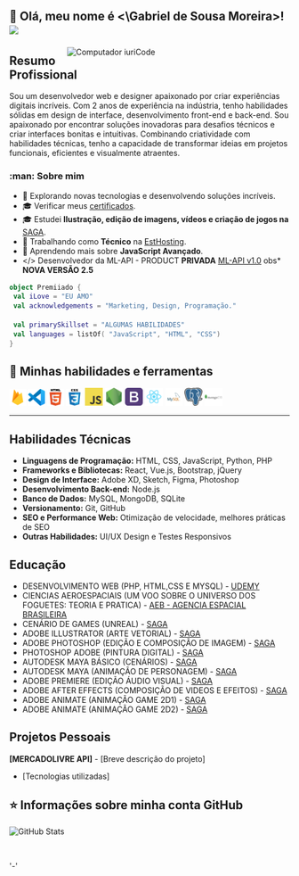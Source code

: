  ## 💜 Olá, meu nome é <strong><\Gabriel de Sousa Moreira>!</strong> ![](https://komarev.com/ghpvc/?username=premiiado&color=006bed)

<img src="https://raw.githubusercontent.com/MicaelliMedeiros/micaellimedeiros/master/image/computer-illustration.png" min-width="400px" max-width="400px" width="400px" align="right" alt="Computador iuriCode">



## Resumo Profissional

Sou um desenvolvedor web e designer apaixonado por criar experiências digitais incríveis. Com 2 anos de experiência na indústria, tenho habilidades sólidas em design de interface, desenvolvimento front-end e back-end. Sou apaixonado por encontrar soluções inovadoras para desafios técnicos e criar interfaces bonitas e intuitivas. Combinando criatividade com habilidades técnicas, tenho a capacidade de transformar ideias em projetos funcionais, eficientes e visualmente atraentes.

<h3> :man: Sobre mim </h3>

- 🤔 Explorando novas tecnologias e desenvolvendo soluções incríveis.
- 🎓 Verificar meus [certificados](https://github.com/premiiado/estudos).
- 🎓 Estudei **Ilustração, edição de imagens, vídeos e criação de jogos na** [SAGA](https://saga.art.br).
- 💼 Trabalhando como **Técnico** na [EstHosting](https://esthosting.com.br).
- 🌱 Aprendendo mais sobre **JavaScript Avançado**.
- </> Desenvolvedor da ML-API - PRODUCT **PRIVADA** [ML-API v1.0]() obs* **NOVA VERSÃO 2.5**

```kotlin
object Premiiado {
 val iLove = "EU AMO"
 val acknowledgements = "Marketing, Design, Programação."
 
 val primarySkillset = "ALGUMAS HABILIDADES"
 val languages = listOf( "JavaScript", "HTML", "CSS") 
}
```

## 🚀 Minhas habilidades e ferramentas
<code><img height="30" src="https://raw.githubusercontent.com/github/explore/80688e429a7d4ef2fca1e82350fe8e3517d3494d/topics/firebase/firebase.png"></code>
<code><img height="30" src="https://raw.githubusercontent.com/github/explore/80688e429a7d4ef2fca1e82350fe8e3517d3494d/topics/visual-studio-code/visual-studio-code.png"></code>
<code><img height="30" src="https://raw.githubusercontent.com/github/explore/80688e429a7d4ef2fca1e82350fe8e3517d3494d/topics/html/html.png"></code>
<code><img height="30" src="https://raw.githubusercontent.com/github/explore/80688e429a7d4ef2fca1e82350fe8e3517d3494d/topics/css/css.png"></code>
<code><img height="32" src="https://raw.githubusercontent.com/github/explore/80688e429a7d4ef2fca1e82350fe8e3517d3494d/topics/javascript/javascript.png" alt="Javascript"/></code>
<code><img height="32" src="https://raw.githubusercontent.com/github/explore/80688e429a7d4ef2fca1e82350fe8e3517d3494d/topics/nodejs/nodejs.png" alt="Nodejs"/></code>
<code><img height="32" src="https://raw.githubusercontent.com/github/explore/80688e429a7d4ef2fca1e82350fe8e3517d3494d/topics/bootstrap/bootstrap.png" alt="Bootstrap"/></code>
<code><img height="32" src="https://raw.githubusercontent.com/github/explore/80688e429a7d4ef2fca1e82350fe8e3517d3494d/topics/react/react.png" alt="React"/></code>
<code><img height="32" src="https://raw.githubusercontent.com/github/explore/80688e429a7d4ef2fca1e82350fe8e3517d3494d/topics/mysql/mysql.png" alt="MySQL"/></code>
<code><img height="32" src="https://raw.githubusercontent.com/github/explore/80688e429a7d4ef2fca1e82350fe8e3517d3494d/topics/postgresql/postgresql.png" alt="PostegreSQL"/></code>
<code><img height="32" src="https://raw.githubusercontent.com/github/explore/80688e429a7d4ef2fca1e82350fe8e3517d3494d/topics/mongodb/mongodb.png" alt="MongoDB"/></code>

---

## Habilidades Técnicas

- **Linguagens de Programação:** HTML, CSS, JavaScript, Python, PHP
- **Frameworks e Bibliotecas:** React, Vue.js, Bootstrap, jQuery
- **Design de Interface:** Adobe XD, Sketch, Figma, Photoshop
- **Desenvolvimento Back-end:** Node.js
- **Banco de Dados:** MySQL, MongoDB, SQLite
- **Versionamento:** Git, GitHub
- **SEO e Performance Web:** Otimização de velocidade, melhores práticas de SEO
- **Outras Habilidades:** UI/UX Design e Testes Responsivos 

## Educação

- DESENVOLVIMENTO WEB (PHP, HTML,CSS E MYSQL) - [UDEMY](https://udemy-certificate.s3.amazonaws.com/image/UC-95c0f13c-b7ad-4e50-965b-08508a66f2b8.jpg)
- CIENCIAS AEROESPACIAIS (UM VOO SOBRE O UNIVERSO DOS FOGUETES: TEORIA E PRATICA) - [AEB - AGENCIA ESPACIAL BRASILEIRA](https://github.com/Premiiado/estudos/blob/main/Certificado%20Agencia%20Espacial%20brasileira.pdf)
- CENÁRIO DE GAMES (UNREAL) - [SAGA](https://github.com/Premiiado/estudos/blob/main/SAGA%20Cenario%20de%20games.jpeg)
- ADOBE ILLUSTRATOR (ARTE VETORIAL) - [SAGA](https://github.com/Premiiado/estudos/blob/main/SAGA%20Designer.jpeg)
- ADOBE PHOTOSHOP (EDIÇÃO E COMPOSIÇÃO DE IMAGEM) - [SAGA](https://github.com/Premiiado/estudos/blob/main/SAGA%20Designer.jpeg)
- PHOTOSHOP ADOBE (PINTURA DIGITAL) - [SAGA](https://github.com/Premiiado/estudos/blob/main/SAGA%20Designer.jpeg)
- AUTODESK MAYA BÁSICO (CENÁRIOS) - [SAGA](https://github.com/Premiiado/estudos/blob/main/SAGA%20Designer.jpeg)
- AUTODESK MAYA (ANIMAÇÃO DE PERSONAGEM) - [SAGA](https://github.com/Premiiado/estudos/blob/main/SAGA%20Designer.jpeg)
- ADOBE PREMIERE (EDIÇÃO ÁUDIO VISUAL) - [SAGA](https://github.com/Premiiado/estudos/blob/main/SAGA%20Designer.jpeg)
- ADOBE AFTER EFFECTS (COMPOSIÇÃO DE VIDEOS E EFEITOS) - [SAGA](https://github.com/Premiiado/estudos/blob/main/SAGA%20Designer.jpeg)
- ADOBE ANIMATE (ANIMAÇÃO GAME 2D1) - [SAGA](https://github.com/Premiiado/estudos/blob/main/SAGA%20Designer.jpeg)
- ADOBE ANIMATE (ANIMAÇÃO GAME 2D2) - [SAGA](https://github.com/Premiiado/estudos/blob/main/SAGA%20Designer.jpeg)

## Projetos Pessoais

**[MERCADOLIVRE API]** - [Breve descrição do projeto]

- [Tecnologias utilizadas]

## ⭐ Informações sobre minha conta GitHub

![GitHub Stats](https://github-readme-stats.vercel.app/api?username=premiiado&theme=dark&show_icons=true)

[website]: https://esthosting.com.br/
[twitter]: https://twitter.com/premiiadodev
[youtube]: https://www.youtube.com/premiiado/
[instagram]: https://www.instagram.com/gabdaleste/

<br>

'-'
